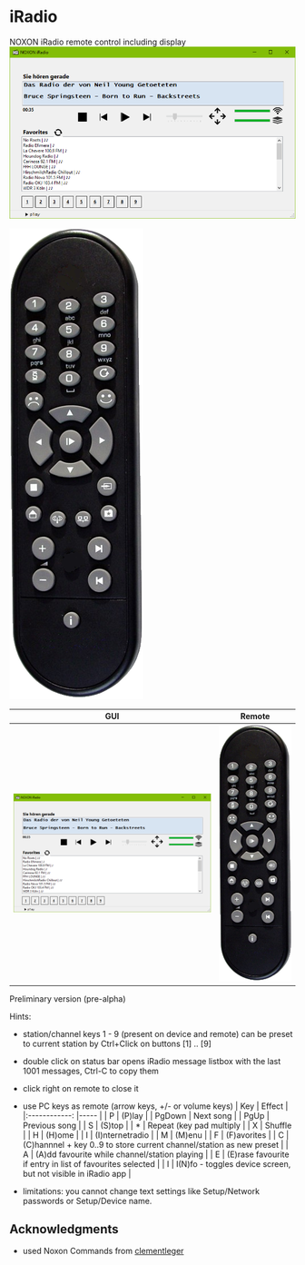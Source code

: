 # iRadio
NOXON iRadio remote control including display
![iRadio screenshot](https://github.com/ThomasHeinrichSchmidt/iRadio/blob/master/iRadio/Resources/NOXONiRadioScreenshot.png?raw=true)

![iRadio remote control](https://github.com/ThomasHeinrichSchmidt/iRadio/blob/master/iRadio/Properties/iRadio-Remote-Control.png?raw=true?size=100x100)

| GUI  | Remote |
|:------------: |-----   |
| ![iRadio screenshot](https://github.com/ThomasHeinrichSchmidt/iRadio/blob/master/iRadio/Resources/NOXONiRadioScreenshot.png?raw=true)             | ![iRadio remote control](https://github.com/ThomasHeinrichSchmidt/iRadio/blob/master/iRadio/Properties/iRadio-Remote-Control.png?raw=true?size=136x482) |

Preliminary version (pre-alpha)

Hints:
* station/channel keys 1 - 9 (present on device and remote) can be preset to current station by Ctrl+Click on buttons [1] .. [9]
* double click on status bar opens iRadio message listbox with the last 1001 messages, Ctrl-C to copy them
* click right on remote to close it
* use PC keys as remote (arrow keys, +/- or volume keys)
	| Key  | Effect |
	|:------------: |-----   |
	| P             | (P)lay |
	| PgDown        | Next song |
	| PgUp          | Previous song |
	| S             | (S)top |
	| *             | Repeat (key pad multiply |
	| X             | Shuffle |
	| H             | (H)ome |
	| I             | (I)nternetradio |
	| M             | (M)enu |
	| F             | (F)avorites |
	| C             | (C)hannnel + key 0..9 to store current channel/station as new preset  |
	| A             | (A)dd favourite while channel/station playing |
	| E             | (E)rase favourite if entry in list of favourites selected  |
	| I             | I(N)fo - toggles device screen, but not visible in iRadio app |


* limitations: you cannot change text settings like Setup/Network passwords or Setup/Device name.

## Acknowledgments
* used Noxon Commands from [clementleger](https://github.com/clementleger/noxonremote)
